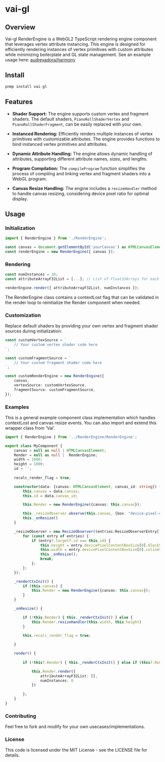 # vai-gl

## Overview

Vai-gl RenderEngine is a WebGL2 TypeScript rendering engine component that leverages vertex attribute instancing. This engine is designed for efficiently rendering instances of vertex primitives with custom attributes while minimizing boilerplate and GL state management. See an example usage here: [audreyadora/harmony](https://github.com/audreyadora/harmony)

## Install
```typescript 
pnmp install vai-gl
```

## Features

- **Shader Support:** The engine supports custom vertex and fragment shaders. The default shaders, `PianoRollShaderVertex` and `PianoRollShaderFragment`, can be easily replaced with your own.

- **Instanced Rendering:** Efficiently renders multiple instances of vertex primitives with customizable attributes. The engine provides functions to bind instanced vertex primitives and attributes.

- **Dynamic Attribute Handling:** The engine allows dynamic handling of attributes, supporting different attribute names, sizes, and lengths. 

- **Program Compilation:** The `compileProgram` function simplifies the process of compiling and linking vertex and fragment shaders into a WebGL program.

- **Canvas Resize Handling:** The engine includes a `resizeHandler` method to handle canvas resizing, considering device pixel ratio for optimal display.

## Usage

### Initialization

```typescript
import { RenderEngine } from './RenderEngine';

const canvas = document.getElementById('yourCanvas') as HTMLCanvasElement;
const renderEngine = new RenderEngine({ canvas });
```
### Rendering

```typescript 
const numInstances = 10;
const attributeArrayF32List = [...]; // List of Float32Arrays for each instance

renderEngine.render({ attributeArrayF32List, numInstances });
```

The RenderEngine class contains a contextLost flag that can be validated in the render loop to reinitialize the Render component when needed. 

### Customization

Replace default shaders by providing your own vertex and fragment shader sources during initialization:

```typescript 
const customVertexSource = `
    // Your custom vertex shader code here
`;

const customFragmentSource = `
    // Your custom fragment shader code here
`;

const customRenderEngine = new RenderEngine({
    canvas,
    vertexSource: customVertexSource,
    fragmentSource: customFragmentSource,
});
```

### Examples

This is a general example component class implementation which handles contextLost and canvas resize events. You can also import and extend this wrapper class from 'Vai'.

```typescript 
import { RenderEngine } from '../RenderEngine/RenderEngine';

export class MyComponent {
    canvas = null as null | HTMLCanvasElement;
    Render = null as null |  RenderEngine;
    width = 1000;
    height = 1000;
    id = '';
 
    recalc_render_flag = true;

    constructor(data: {canvas: HTMLCanvasElement, canvas_id: string}) {
        this.canvas = data.canvas;
        this.id = data.canvas_id;

        this.Render = new RenderEngine({canvas: this.canvas});

        this._resizeObserver.observe(this.canvas, {box: "device-pixel-content-box"})
        this._onResize()
    }

    _resizeObserver = new ResizeObserver((entries:ResizeObserverEntry[]) => {
        for (const entry of entries) {
            if (entry?.target?.id === this.id) {
                this.height = entry.devicePixelContentBoxSize[0].blockSize;
                this.width = entry.devicePixelContentBoxSize[0].inlineSize;
                this._onResize();
                break;
            };
        };
    });

    _renderCtxInit() {
        if (this.canvas) {
            this.Render = new RenderEngine({canvas: this.canvas});
        }
    }

    _onResize() {

        if (!this.Render) { this._renderCtxInit() } else {
            this.Render.resizeHandler(this.width, this.height)
        }

        this.recalc_render_flag = true;
        
    }

    render() {
        
        if (!this?.Render) { this._renderCtxInit() } else if (this?.Render?.contextLost) { this._renderCtxInit() } else {

            this.Render.render({
                attributeArrayF32List: [], 
                numInstances: 0 
            })
          
        };
    }
}
```
### Contributing 
Feel free to fork and modify for your own usecases/implementations.

### License
This code is licensed under the MIT License - see the LICENSE file for details.
